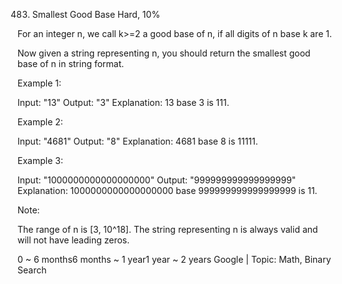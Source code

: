 483. Smallest Good Base
Hard, 10%

For an integer n, we call k>=2 a good base of n, if all digits of n base k are 1.

Now given a string representing n, you should return the smallest good base of n in string format.

Example 1:

Input: "13"
Output: "3"
Explanation: 13 base 3 is 111.
 

Example 2:

Input: "4681"
Output: "8"
Explanation: 4681 base 8 is 11111.
 

Example 3:

Input: "1000000000000000000"
Output: "999999999999999999"
Explanation: 1000000000000000000 base 999999999999999999 is 11.
 

Note:

The range of n is [3, 10^18].
The string representing n is always valid and will not have leading zeros.

0 ~ 6 months6 months ~ 1 year1 year ~ 2 years
Google |
Topic: Math, Binary Search



